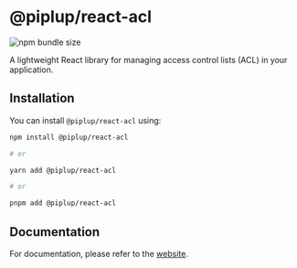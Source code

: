 # @piplup/react-acl

![npm bundle size](https://img.shields.io/bundlephobia/minzip/@piplup/react-acl)

A lightweight React library for managing access control lists (ACL) in your application.

## Installation

You can install `@piplup/react-acl` using:

```bash
npm install @piplup/react-acl

# or

yarn add @piplup/react-acl

# or

pnpm add @piplup/react-acl
```

## Documentation

For documentation, please refer to the [website](https://www.piplupjs.com).
